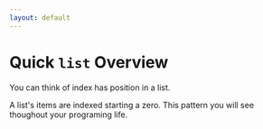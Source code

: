 ```yaml
---
layout: default
---
```

# Quick `list` Overview

You can think of index has position in a list.

A list's items are indexed starting a zero. This pattern you will see thoughout your programing life. 

